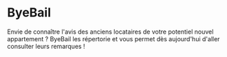 # ByeBail
Envie de connaître l'avis des anciens locataires de votre potentiel nouvel appartement ? ByeBail les répertorie et vous permet dès aujourd'hui d'aller consulter leurs remarques !
